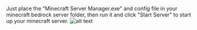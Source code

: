 Just place the "Minecraft Server Manager.exe" and config file in your minecraft bedrock server folder, then run it and click "Start Server" to start up your minecraft server.
![alt text](https://i.imgur.com/qSdutME.png)
